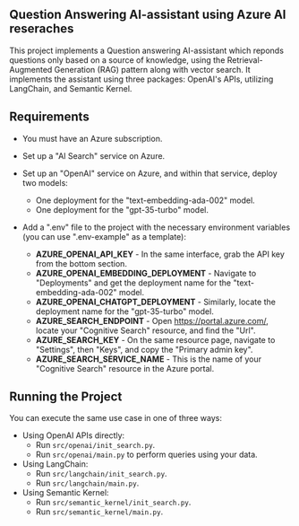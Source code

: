 ## Question Answering AI-assistant using Azure AI reseraches

This project implements a Question answering AI-assistant which reponds questions only based on a source of knowledge, using the Retrieval-Augmented Generation (RAG) pattern along with vector search. It implements the assistant using three packages: OpenAI's APIs, utilizing LangChain, and Semantic Kernel.



## Requirements
- You must have an Azure subscription. 
- Set up a "AI Search" service on Azure.
- Set up an "OpenAI" service on Azure, and within that service, deploy two models:
    - One deployment for the "text-embedding-ada-002" model.
    - One deployment for the "gpt-35-turbo" model.
- Add a ".env" file to the project with the necessary environment variables (you can use ".env-example" as a template):

    - **AZURE_OPENAI_API_KEY** - In the same interface, grab the API key from the bottom section.
    - **AZURE_OPENAI_EMBEDDING_DEPLOYMENT** - Navigate to "Deployments" and get the deployment name for the "text-embedding-ada-002" model.
    - **AZURE_OPENAI_CHATGPT_DEPLOYMENT** - Similarly, locate the deployment name for the "gpt-35-turbo" model.
    - **AZURE_SEARCH_ENDPOINT** - Open https://portal.azure.com/, locate your "Cognitive Search" resource, and find the "Url".
    - **AZURE_SEARCH_KEY** - On the same resource page, navigate to "Settings", then "Keys", and copy the "Primary admin key".
    - **AZURE_SEARCH_SERVICE_NAME** - This is the name of your "Cognitive Search" resource in the Azure portal.


## Running the Project

You can execute the same use case in one of three ways:
- Using OpenAI APIs directly:
    - Run `src/openai/init_search.py`.
    - Run `src/openai/main.py` to perform queries using your data.
- Using LangChain:
    - Run `src/langchain/init_search.py`.
    - Run `src/langchain/main.py`.
- Using Semantic Kernel:
    - Run `src/semantic_kernel/init_search.py`.
    - Run `src/semantic_kernel/main.py`.
